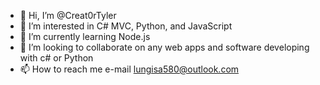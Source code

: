 - 👋 Hi, I’m @Creat0rTyler
- 👀 I’m interested in C# MVC, Python, and JavaScript 
- 🌱 I’m currently learning Node.js
- 💞️ I’m looking to collaborate on any web apps and software developing with c# or Python
- 📫 How to reach me e-mail lungisa580@outlook.com 

<!---
Creat0rTyler/Creat0rTyler is a ✨ special ✨ repository because its `README.md` (this file) appears on your GitHub profile.
You can click the Preview link to take a look at your changes.
--->

